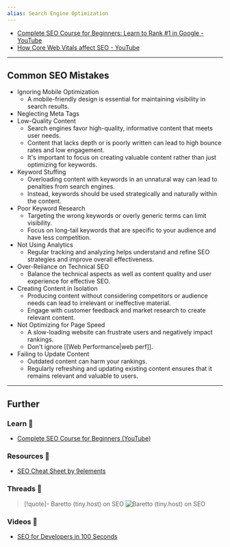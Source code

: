 ```yaml
---
alias: Search Engine Optimization
---
```


- [Complete SEO Course for Beginners: Learn to Rank #1 in Google - YouTube](https://www.youtube.com/watch?v=xsVTqzratPs)
- [How Core Web Vitals affect SEO - YouTube](https://www.youtube.com/watch?v=qIyEwOEKnE0)

---

## Common SEO Mistakes

- Ignoring Mobile Optimization
    - A mobile-friendly design is essential for maintaining visibility in search results.
- Neglecting Meta Tags
- Low-Quality Content
    - Search engines favor high-quality, informative content that meets user needs. 
    - Content that lacks depth or is poorly written can lead to high bounce rates and low engagement. 
    - It's important to focus on creating valuable content rather than just optimizing for keywords.
- Keyword Stuffing
    - Overloading content with keywords in an unnatural way can lead to penalties from search engines. 
    - Instead, keywords should be used strategically and naturally within the content.
- Poor Keyword Research
    - Targeting the wrong keywords or overly generic terms can limit visibility. 
    - Focus on long-tail keywords that are specific to your audience and have less competition.
- Not Using Analytics 
    - Regular tracking and analyzing helps understand and refine SEO strategies and improve overall effectiveness.
- Over-Reliance on Technical SEO
    - Balance the technical aspects as well as content quality and user experience for effective SEO.
- Creating Content in Isolation
    - Producing content without considering competitors or audience needs can lead to irrelevant or ineffective material. 
    - Engage with customer feedback and market research to create relevant content.
- Not Optimizing for Page Speed
    - A slow-loading website can frustrate users and negatively impact rankings. 
    - Don't ignore [[Web Performance|web perf]].
- Failing to Update Content
    - Outdated content can harm your rankings. 
    - Regularly refreshing and updating existing content ensures that it remains relevant and valuable to users.

--- 
## Further

### Learn 🧠

- [Complete SEO Course for Beginners (YouTube)](https://www.youtube.com/watch?v=xsVTqzratPs)

### Resources 🧩

- [SEO Cheat Sheet by 9elements](https://9elements.com/seo-cheat-sheet/)

### Threads 🧵

> [!quote]- Baretto (tiny.host) on SEO
> ![Baretto (tiny.host) on SEO](https://twitter.com/_baretto/status/1828723629246341538)

### Videos 🎥

- [SEO for Developers in 100 Seconds](https://www.youtube.com/watch?v=-B58GgsehKQ)